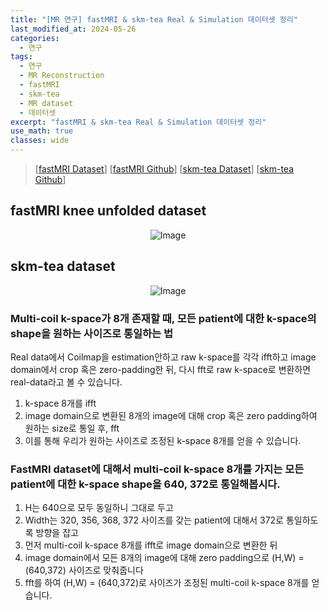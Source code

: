```yaml
---
title: "[MR 연구] fastMRI & skm-tea Real & Simulation 데이터셋 정리"
last_modified_at: 2024-05-26
categories:
  - 연구
tags:
  - 연구
  - MR Reconstruction
  - fastMRI
  - skm-tea
  - MR dataset
  - 데이터셋
excerpt: "fastMRI & skm-tea Real & Simulation 데이터셋 정리"
use_math: true
classes: wide
---
```


> [[fastMRI Dataset](https://fastmri.med.nyu.edu/)] [[fastMRI Github](https://github.com/facebookresearch/fastMRI?tab=readme-ov-file)] [[skm-tea Dataset](https://stanfordaimi.azurewebsites.net/datasets/4aaeafb9-c6e6-4e3c-9188-3aaaf0e0a9e7)] [[skm-tea Github](https://github.com/StanfordMIMI/skm-tea)]

## fastMRI knee unfolded dataset
<p align="center">
  <img src="https://github.com/sandokim/sandokim.github.io/assets/74639652/4c4c30fd-2699-47c4-a74b-3326cf83bd36" alt="Image">
</p>

## skm-tea dataset
<p align="center">
  <img src="https://github.com/sandokim/sandokim.github.io/assets/74639652/9ab4e0ba-1d13-4a94-befa-c7915972d6cb" alt="Image">
</p>


### Multi-coil k-space가 8개 존재할 때, 모든 patient에 대한 k-space의 shape을 원하는 사이즈로 통일하는 법

Real data에서 Coilmap을 estimation안하고 raw k-space를 각각 ifft하고 image domain에서 crop 혹은 zero-padding한 뒤, 다시 fft로 raw k-space로 변환하면 real-data라고 볼 수 있습니다.

1) k-space 8개를 ifft
2) image domain으로 변환된 8개의 image에 대해 crop 혹은 zero padding하여 원하는 size로 통일 후, fft
3) 이를 통해 우리가 원하는 사이즈로 조정된 k-space 8개를 얻을 수 있습니다.

### FastMRI dataset에 대해서 multi-coil k-space 8개를 가지는 모든 patient에 대한 k-space shape을 640, 372로 통일해봅시다.

1) H는 640으로 모두 동일하니 그대로 두고
2) Width는 320, 356, 368, 372 사이즈를 갖는 patient에 대해서 372로 통일하도록 방향을 잡고
3) 먼저 multi-coil k-space 8개를 ifft로 image domain으로 변환한 뒤
4) image domain에서 모든 8개의 image에 대해 zero padding으로 (H,W) = (640,372) 사이즈로 맞춰줍니다
5) fft를 하여 (H,W) = (640,372)로 사이즈가 조정된 multi-coil k-space 8개를 얻습니다.

